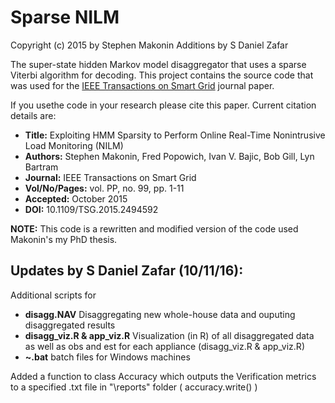 # Sparse NILM

Copyright (c) 2015 by Stephen Makonin
Additions by S Daniel Zafar

The super-state hidden Markov model disaggregator that uses a sparse Viterbi algorithm for decoding. This project contains the source code that was used for the [IEEE Transactions on Smart Grid](http://makonin.com/doc/TSG_2015.pdf) journal paper.

If you usethe code in your research please cite this paper. Current citation details are:


- **Title:** Exploiting HMM Sparsity to Perform Online Real-Time Nonintrusive Load Monitoring (NILM)
- **Authors:** Stephen Makonin, Fred Popowich, Ivan V. Bajic, Bob Gill, Lyn Bartram
- **Journal:** IEEE Transactions on Smart Grid
- **Vol/No/Pages:** vol. PP, no. 99, pp. 1-11
- **Accepted:** October 2015
- **DOI:** 10.1109/TSG.2015.2494592


**NOTE:** This code is a rewritten and modified version of the code used Makonin's my PhD thesis.

## Updates by S Daniel Zafar (10/11/16):
Additional scripts for 
- **disagg.NAV** Disaggregating new whole-house data and ouputing disaggregated results 
- **disagg_viz.R & app_viz.R** Visualization (in R) of all disaggregated data as well as obs and est for each appliance (disagg_viz.R & app_viz.R)
- **~.bat** batch files for Windows machines 

Added a function to class Accuracy which outputs the Verification metrics to a specified .txt file in "\reports\" folder ( accuracy.write() )
